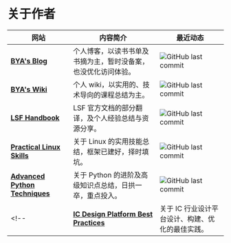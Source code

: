# 关于作者

<!-- 
[BYA's Blog](http://bya.cool){ .md-button .md-button--top-level }

!!! info inline end
    个人博客，以非技术书的书摘为主。作者很懒也很菜，暂时没备案，也没优化访问体验。

--- 

[BYA's Wiki](http://106.14.160.45:8081){ .md-button .md-button--top-level }

!!! info inline
    个人 wiki，以实用的、技术导向的课程总结为主。

---

[LSF Handbook](http://baiyongan.gitbook.io){ .md-button .md-button--top-level }

!!! info inline end
    LSF 的官方文档翻译，暂已弃坑。

---

[Practical Linux Skills](http://106.14.160.45){ .md-button .md-button--top-level }

!!! info inline 
    关于 Linux 的实用技能总结，框架已建好，择时填坑。

--- 

[Advanced Python Techniques](http://106.14.160.45:8080){ .md-button .md-button--top-level }

!!! info inline end
    关于 Python 的进阶及高级知识点总结，日拱一卒，集腋成裘。 
-->

| 网站                                                         | 内容简介                                                     | 最近动态                                                     |
| ------------------------------------------------------------ | ------------------------------------------------------------ | ------------------------------------------------------------ |
| [**BYA's Blog**](http://bya.cool)                            | 个人博客，以读书书单及书摘为主，暂时没备案，也没优化访问体验。 | ![GitHub last commit](https://img.shields.io/github/last-commit/baiyongan/baiyongan.github.io?logo=github&style=for-the-badge) |
| [**BYA's Wiki**](http://106.14.160.45:8081)                  | 个人 wiki，以实用的、技术导向的课程总结为主。                | ![GitHub last commit](https://img.shields.io/github/last-commit/baiyongan/everything-notes?color=blue&logo=github&style=for-the-badge) |
| [**LSF Handbook**](http://baiyongan.github.io/lsf-handbook)  | LSF 官方文档的部分翻译，及个人经验总结与资源分享。           | ![GitHub last commit](https://img.shields.io/github/last-commit/baiyongan/lsf-handbook?logo=github&style=for-the-badge) |
| [**Practical Linux Skills**](http://106.14.160.45)           | 关于 Linux 的实用技能总结，框架已建好，择时填坑。            | ![GitHub last commit](https://img.shields.io/github/last-commit/baiyongan/practical-linux-skills?color=blue&logo=github&style=for-the-badge) |
| [**Advanced Python Techniques**](http://106.14.160.45:8080)  | 关于 Python 的进阶及高级知识点总结，日拱一卒，重点投入。     | ![GitHub last commit](https://img.shields.io/github/last-commit/baiyongan/advanced-python-techniques?color=gold&logo=github&style=for-the-badge) |
<!-- | [**IC Design Platform Best Practices**](http://106.14.160.45:8090) | 关于 IC 行业设计平台设计、构建、优化的最佳实践。             | ![GitHub last commit](https://img.shields.io/github/last-commit/baiyongan/ic-design-platform-best-practices?color=grey&logo=github&style=for-the-badge) | -->